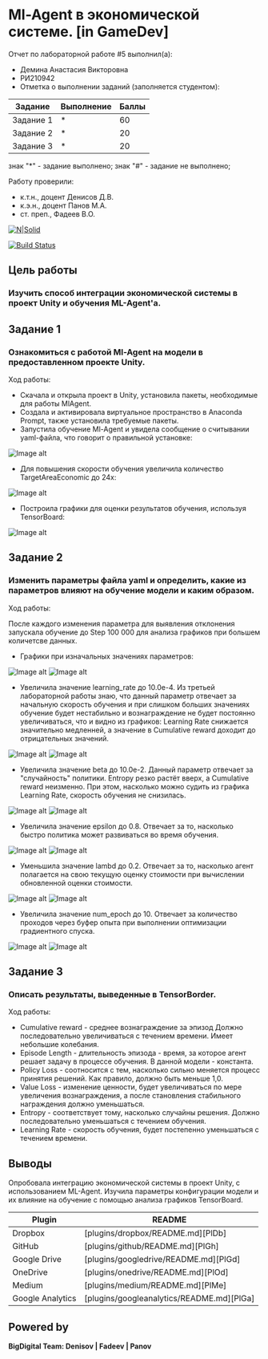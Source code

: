 # Ml-Agent в экономической системе. [in GameDev]
Отчет по лабораторной работе #5 выполнил(а):
- Демина Анастасия Викторовна
- РИ210942
- Отметка о выполнении заданий (заполняется студентом):

| Задание | Выполнение | Баллы |
| ------ | ------ | ------ |
| Задание 1 | * | 60 |
| Задание 2 | * | 20 |
| Задание 3 | * | 20 |

знак "*" - задание выполнено; знак "#" - задание не выполнено;

Работу проверили:
- к.т.н., доцент Денисов Д.В.
- к.э.н., доцент Панов М.А.
- ст. преп., Фадеев В.О.

[![N|Solid](https://cldup.com/dTxpPi9lDf.thumb.png)](https://nodesource.com/products/nsolid)

[![Build Status](https://travis-ci.org/joemccann/dillinger.svg?branch=master)](https://travis-ci.org/joemccann/dillinger)

## Цель работы
### Изучить способ интеграции экономической системы в проект Unity и обучения ML-Agent'а.

## Задание 1
### Ознакомиться с работой Ml-Agent на модели в предоставленном проекте Unity.
Ход работы:

- Скачала и открыла проект в Unity, установила пакеты, необходимые для работы MlAgent.
- Создала и активировала виртуальное пространство в Anaconda Prompt,  также установила требуемые пакеты.
- Запустила обучение Ml-Agent и увидела сообщение о считывании yaml-файла, что говорит о правильной установке:

![Image alt](https://github.com/cutterror/DA-in_gameDev-lab5/blob/main/images/1.png)

- Для повышения скорости обучения увеличила количество TargetAreaEconomic до 24х:

![Image alt](https://github.com/cutterror/DA-in_gameDev-lab5/blob/main/images/2.png)

- Построила графики для оценки результатов обучения, используя TensorBoard:

![Image alt](https://github.com/cutterror/DA-in_gameDev-lab5/blob/main/images/3.png)


## Задание 2
### Изменить параметры файла yaml и определить, какие из параметров влияют на обучение модели и каким образом.
Ход работы:

После каждого изменения параметра для выявления отклонения запускала обучение до Step 100 000 для анализа графиков при большем количетсве данных.

- Графики при изначальных значениях параметров:

![Image alt](https://github.com/cutterror/DA-in_gameDev-lab5/blob/main/images/base/1.png)
![Image alt](https://github.com/cutterror/DA-in_gameDev-lab5/blob/main/images/base/2.png)

- Увеличила значение learning_rate до 10.0e-4. Из третьей лабораторной работы знаю, что данный параметр отвечает за начальную скорость обучения и при слишком больших значениях обучение будет нестабильно и вознаграждение не будет постоянно увеличиваться, что и видно из графиков: Learning Rate снижается значительно медленней, а значение в Cumulative reward доходит до отрицательных значений.

![Image alt](https://github.com/cutterror/DA-in_gameDev-lab5/blob/main/images/learning_rate%2010e-4/1.png)
![Image alt](https://github.com/cutterror/DA-in_gameDev-lab5/blob/main/images/learning_rate%2010e-4/2.png)

- Увеличила значение beta до 10.0e-2. Данный параметр отвечает за "случайность" политики. Entropy резко растёт вверх, а Cumulative reward неизменно. При этом, насколько можно судить из графика Learning Rate, скорость обучения не снизилась.

![Image alt](https://github.com/cutterror/DA-in_gameDev-lab5/blob/main/images/beta%2010e-2/1.png)
![Image alt](https://github.com/cutterror/DA-in_gameDev-lab5/blob/main/images/beta%2010e-2/2.png)

- Увеличила значение epsilon до 0.8. Отвечает за то, насколько быстро политика может развиваться во время обучения.

![Image alt](https://github.com/cutterror/DA-in_gameDev-lab5/blob/main/images/epsilon%200.8/1.png)
![Image alt](https://github.com/cutterror/DA-in_gameDev-lab5/blob/main/images/epsilon%200.8/2.png)

- Уменьшила значение lambd до 0.2. Отвечает за то, насколько агент полагается на свою текущую оценку стоимости при вычислении обновленной оценки стоимости.

![Image alt](https://github.com/cutterror/DA-in_gameDev-lab5/blob/main/images/lambd%200.2/1.png)
![Image alt](https://github.com/cutterror/DA-in_gameDev-lab5/blob/main/images/lambd%200.2/2.png)

- Увеличила значение num_epoch до 10. Отвечает за количество проходов через буфер опыта при выполнении оптимизации градиентного спуска.

![Image alt](https://github.com/cutterror/DA-in_gameDev-lab5/blob/main/images/num%20epoch%2010/1.png)
![Image alt](https://github.com/cutterror/DA-in_gameDev-lab5/blob/main/images/num%20epoch%2010/2.png)

## Задание 3
### Описать результаты, выведенные в TensorBorder.
Ход работы:
- Cumulative reward - cреднее вознаграждение за эпизод Должно последовательно увеличиваться с течением времени. Имеет небольшие колебания.
- Episode Length - длительность эпизода - время, за которое агент решает задачу в процессе обучения. В данной модели - константа.
- Policy Loss - соотносится с тем, насколько сильно меняется процесс принятия решений. Как правило, должно быть меньше 1,0.
- Value Loss - изменение ценности, будет увеличиваться по мере увеличения вознаграждения, а после становления стабильного награждения должно уменьшаться.
- Entropy - соответствует тому, насколько случайны решения. Должно последовательно уменьшаться с течением обучения.
- Learning Rate - скорость обучения, будет постепенно уменьшаться с течением времени.

## Выводы
Опробовала интеграцию экономической системы в проект Unity, с использованием ML-Agent. Изучила параметры конфигурации модели и их влияние на обучение с помощью анализа графиков TensorBoard.


| Plugin | README |
| ------ | ------ |
| Dropbox | [plugins/dropbox/README.md][PlDb] |
| GitHub | [plugins/github/README.md][PlGh] |
| Google Drive | [plugins/googledrive/README.md][PlGd] |
| OneDrive | [plugins/onedrive/README.md][PlOd] |
| Medium | [plugins/medium/README.md][PlMe] |
| Google Analytics | [plugins/googleanalytics/README.md][PlGa] |

## Powered by

**BigDigital Team: Denisov | Fadeev | Panov**
